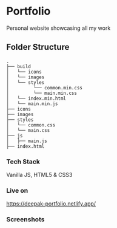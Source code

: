 # Portfolio
Personal website showcasing all my work

## Folder Structure
```
.
├── build
│   └── icons
│   └── images
│   └── styles
│         └── common.min.css
│         └── main.min.css              
│   └── index.min.html
│   └── main.min.js
├── icons                      
├── images                     
├── styles                     
│   └── common.css
│   └── main.css              
├── js                     
│   ├── main.js                          
├── index.html                     
```


### Tech Stack
Vanilla JS, HTML5 & CSS3


### Live on
https://deepak-portfolio.netlify.app/

### Screenshots
